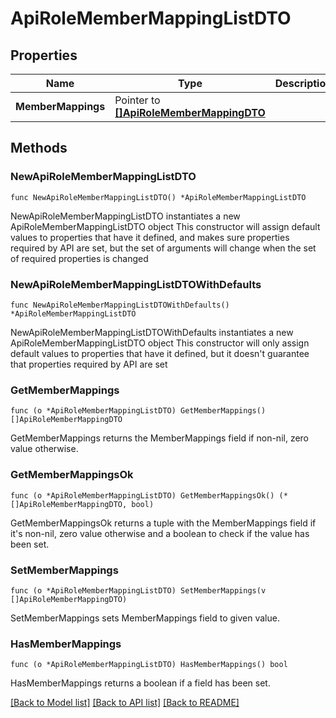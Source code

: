 # ApiRoleMemberMappingListDTO

## Properties

Name | Type | Description | Notes
------------ | ------------- | ------------- | -------------
**MemberMappings** | Pointer to [**[]ApiRoleMemberMappingDTO**](ApiRoleMemberMappingDTO.md) |  | [optional] 

## Methods

### NewApiRoleMemberMappingListDTO

`func NewApiRoleMemberMappingListDTO() *ApiRoleMemberMappingListDTO`

NewApiRoleMemberMappingListDTO instantiates a new ApiRoleMemberMappingListDTO object
This constructor will assign default values to properties that have it defined,
and makes sure properties required by API are set, but the set of arguments
will change when the set of required properties is changed

### NewApiRoleMemberMappingListDTOWithDefaults

`func NewApiRoleMemberMappingListDTOWithDefaults() *ApiRoleMemberMappingListDTO`

NewApiRoleMemberMappingListDTOWithDefaults instantiates a new ApiRoleMemberMappingListDTO object
This constructor will only assign default values to properties that have it defined,
but it doesn't guarantee that properties required by API are set

### GetMemberMappings

`func (o *ApiRoleMemberMappingListDTO) GetMemberMappings() []ApiRoleMemberMappingDTO`

GetMemberMappings returns the MemberMappings field if non-nil, zero value otherwise.

### GetMemberMappingsOk

`func (o *ApiRoleMemberMappingListDTO) GetMemberMappingsOk() (*[]ApiRoleMemberMappingDTO, bool)`

GetMemberMappingsOk returns a tuple with the MemberMappings field if it's non-nil, zero value otherwise
and a boolean to check if the value has been set.

### SetMemberMappings

`func (o *ApiRoleMemberMappingListDTO) SetMemberMappings(v []ApiRoleMemberMappingDTO)`

SetMemberMappings sets MemberMappings field to given value.

### HasMemberMappings

`func (o *ApiRoleMemberMappingListDTO) HasMemberMappings() bool`

HasMemberMappings returns a boolean if a field has been set.


[[Back to Model list]](../README.md#documentation-for-models) [[Back to API list]](../README.md#documentation-for-api-endpoints) [[Back to README]](../README.md)


